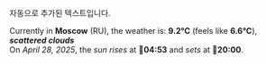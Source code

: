 
자동으로 추가된 텍스트입니다.

<!--START_SECTION:weather:moscow-->
Currently in **Moscow** (RU), the weather is: **9.2°C** (feels like **6.6°C**), ***scattered clouds***<br/>
On *April 28, 2025*, the *sun rises* at 🌅**04:53** and *sets* at 🌇**20:00**.
<!--END_SECTION:weather-->
